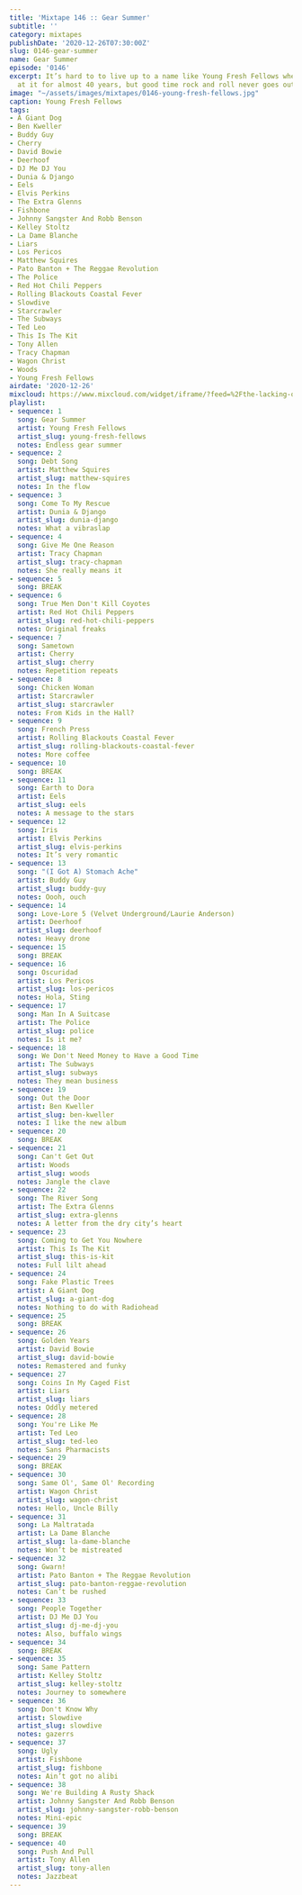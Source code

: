 ```yaml
---
title: 'Mixtape 146 :: Gear Summer'
subtitle: ''
category: mixtapes
publishDate: '2020-12-26T07:30:00Z'
slug: 0146-gear-summer
name: Gear Summer
episode: '0146'
excerpt: It’s hard to to live up to a name like Young Fresh Fellows when you’ve been
  at it for almost 40 years, but good time rock and roll never goes out of style.
image: "~/assets/images/mixtapes/0146-young-fresh-fellows.jpg"
caption: Young Fresh Fellows
tags:
- A Giant Dog
- Ben Kweller
- Buddy Guy
- Cherry
- David Bowie
- Deerhoof
- DJ Me DJ You
- Dunia & Django
- Eels
- Elvis Perkins
- The Extra Glenns
- Fishbone
- Johnny Sangster And Robb Benson
- Kelley Stoltz
- La Dame Blanche
- Liars
- Los Pericos
- Matthew Squires
- Pato Banton + The Reggae Revolution
- The Police
- Red Hot Chili Peppers
- Rolling Blackouts Coastal Fever
- Slowdive
- Starcrawler
- The Subways
- Ted Leo
- This Is The Kit
- Tony Allen
- Tracy Chapman
- Wagon Christ
- Woods
- Young Fresh Fellows
airdate: '2020-12-26'
mixcloud: https://www.mixcloud.com/widget/iframe/?feed=%2Fthe-lacking-org%2Fekmkn2-146-gear-summer%2F&hide_artwork=1&hide_cover=1
playlist:
- sequence: 1
  song: Gear Summer
  artist: Young Fresh Fellows
  artist_slug: young-fresh-fellows
  notes: Endless gear summer
- sequence: 2
  song: Debt Song
  artist: Matthew Squires
  artist_slug: matthew-squires
  notes: In the flow
- sequence: 3
  song: Come To My Rescue
  artist: Dunia & Django
  artist_slug: dunia-django
  notes: What a vibraslap
- sequence: 4
  song: Give Me One Reason
  artist: Tracy Chapman
  artist_slug: tracy-chapman
  notes: She really means it
- sequence: 5
  song: BREAK
- sequence: 6
  song: True Men Don't Kill Coyotes
  artist: Red Hot Chili Peppers
  artist_slug: red-hot-chili-peppers
  notes: Original freaks
- sequence: 7
  song: Sametown
  artist: Cherry
  artist_slug: cherry
  notes: Repetition repeats
- sequence: 8
  song: Chicken Woman
  artist: Starcrawler
  artist_slug: starcrawler
  notes: From Kids in the Hall?
- sequence: 9
  song: French Press
  artist: Rolling Blackouts Coastal Fever
  artist_slug: rolling-blackouts-coastal-fever
  notes: More coffee
- sequence: 10
  song: BREAK
- sequence: 11
  song: Earth to Dora
  artist: Eels
  artist_slug: eels
  notes: A message to the stars
- sequence: 12
  song: Iris
  artist: Elvis Perkins
  artist_slug: elvis-perkins
  notes: It’s very romantic
- sequence: 13
  song: "(I Got A) Stomach Ache"
  artist: Buddy Guy
  artist_slug: buddy-guy
  notes: Oooh, ouch
- sequence: 14
  song: Love-Lore 5 (Velvet Underground/Laurie Anderson)
  artist: Deerhoof
  artist_slug: deerhoof
  notes: Heavy drone
- sequence: 15
  song: BREAK
- sequence: 16
  song: Oscuridad
  artist: Los Pericos
  artist_slug: los-pericos
  notes: Hola, Sting
- sequence: 17
  song: Man In A Suitcase
  artist: The Police
  artist_slug: police
  notes: Is it me?
- sequence: 18
  song: We Don't Need Money to Have a Good Time
  artist: The Subways
  artist_slug: subways
  notes: They mean business
- sequence: 19
  song: Out the Door
  artist: Ben Kweller
  artist_slug: ben-kweller
  notes: I like the new album
- sequence: 20
  song: BREAK
- sequence: 21
  song: Can't Get Out
  artist: Woods
  artist_slug: woods
  notes: Jangle the clave
- sequence: 22
  song: The River Song
  artist: The Extra Glenns
  artist_slug: extra-glenns
  notes: A letter from the dry city’s heart
- sequence: 23
  song: Coming to Get You Nowhere
  artist: This Is The Kit
  artist_slug: this-is-kit
  notes: Full lilt ahead
- sequence: 24
  song: Fake Plastic Trees
  artist: A Giant Dog
  artist_slug: a-giant-dog
  notes: Nothing to do with Radiohead
- sequence: 25
  song: BREAK
- sequence: 26
  song: Golden Years
  artist: David Bowie
  artist_slug: david-bowie
  notes: Remastered and funky
- sequence: 27
  song: Coins In My Caged Fist
  artist: Liars
  artist_slug: liars
  notes: Oddly metered
- sequence: 28
  song: You're Like Me
  artist: Ted Leo
  artist_slug: ted-leo
  notes: Sans Pharmacists
- sequence: 29
  song: BREAK
- sequence: 30
  song: Same Ol', Same Ol' Recording
  artist: Wagon Christ
  artist_slug: wagon-christ
  notes: Hello, Uncle Billy
- sequence: 31
  song: La Maltratada
  artist: La Dame Blanche
  artist_slug: la-dame-blanche
  notes: Won’t be mistreated
- sequence: 32
  song: Gwarn!
  artist: Pato Banton + The Reggae Revolution
  artist_slug: pato-banton-reggae-revolution
  notes: Can’t be rushed
- sequence: 33
  song: People Together
  artist: DJ Me DJ You
  artist_slug: dj-me-dj-you
  notes: Also, buffalo wings
- sequence: 34
  song: BREAK
- sequence: 35
  song: Same Pattern
  artist: Kelley Stoltz
  artist_slug: kelley-stoltz
  notes: Journey to somewhere
- sequence: 36
  song: Don't Know Why
  artist: Slowdive
  artist_slug: slowdive
  notes: gazerrs
- sequence: 37
  song: Ugly
  artist: Fishbone
  artist_slug: fishbone
  notes: Ain’t got no alibi
- sequence: 38
  song: We're Building A Rusty Shack
  artist: Johnny Sangster And Robb Benson
  artist_slug: johnny-sangster-robb-benson
  notes: Mini-epic
- sequence: 39
  song: BREAK
- sequence: 40
  song: Push And Pull
  artist: Tony Allen
  artist_slug: tony-allen
  notes: Jazzbeat
---
```


